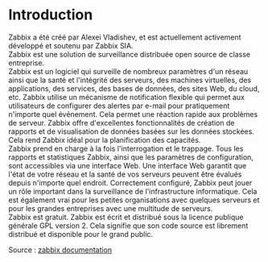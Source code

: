 # Introduction

Zabbix a été créé par Alexei Vladishev, et est actuellement activement développé et soutenu par Zabbix SIA.
<br>
Zabbix est une solution de surveillance distribuée open source de classe entreprise.
<br>
Zabbix est un logiciel qui surveille de nombreux paramètres d'un réseau ainsi que la santé et l'intégrité des serveurs, des machines virtuelles, des applications, des services, des bases de données, des sites Web, du cloud, etc. Zabbix utilise un mécanisme de notification flexible qui permet aux utilisateurs de configurer des alertes par e-mail pour pratiquement n'importe quel événement. Cela permet une réaction rapide aux problèmes de serveur. Zabbix offre d'excellentes fonctionnalités de création de rapports et de visualisation de données basées sur les données stockées. Cela rend Zabbix idéal pour la planification des capacités.
<br>
Zabbix prend en charge à la fois l'interrogation et le trappage. Tous les rapports et statistiques Zabbix, ainsi que les paramètres de configuration, sont accessibles via une interface Web. Une interface Web garantit que l'état de votre réseau et la santé de vos serveurs peuvent être évalués depuis n'importe quel endroit. Correctement configuré, Zabbix peut jouer un rôle important dans la surveillance de l'infrastructure informatique. Cela est également vrai pour les petites organisations avec quelques serveurs et pour les grandes entreprises avec une multitude de serveurs.
<br>
Zabbix est gratuit. Zabbix est écrit et distribué sous la licence publique générale GPL version 2. Cela signifie que son code source est librement distribué et disponible pour le grand public.

Source : [zabbix documentation](https://www.zabbix.com/documentation/6.2/en/manual/introduction/about)